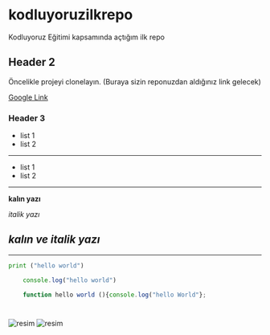 # kodluyoruzilkrepo
Kodluyoruz Eğitimi kapsamında açtığım ilk repo
## Header 2
Öncelikle projeyi clonelayın. (Buraya sizin reponuzdan aldığınız link gelecek)

[Google Link](https://google.com)

### Header 3    
- list 1
- list 2
--- 
* list 1
* list 2
---
**kalın yazı**

*italik yazı*

***kalın ve italik yazı***
---
---
```python 
print ("hello world")
```

```javascript
    console.log("hello world")
     
    function hello world (){console.log("hello World"};
```
# 
![resim](https://picsum.photos/200/300)
![resim](C:\Users\ugurc\Desktop\test\github.png)
